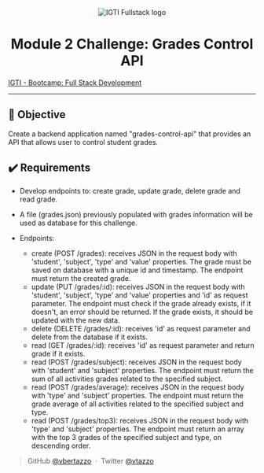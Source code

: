 <div align="center">
	<img alt="IGTI Fullstack logo" src="https://res.cloudinary.com/voss/image/upload/v1594901380/readme_logos/igti-fullstack.png"/>
</div>

<h1 align="center">Module 2 Challenge: Grades Control API</h1>

[IGTI - Bootcamp: Full Stack Development](https://www.igti.com.br/custom/bootcamp-desenvolvedor-full-stack/)

---

## 🎯 Objective

Create a backend application named "grades-control-api" that provides an API that allows user to control student grades.

## ✔️ Requirements

- Develop endpoints to: create grade, update grade, delete grade and read grade.
- A file (grades.json) previously populated with grades information will be used as database for this challenge.
- Endpoints:

  - create (POST /grades): receives JSON in the request body with 'student', 'subject', 'type' and 'value' properties. The grade must be saved on database with a unique id and timestamp. The endpoint must return the created grade.
  - update (PUT /grades/:id): receives JSON in the request body with 'student', 'subject', 'type' and 'value' properties and 'id' as request parameter. The endpoint must check if the grade already exists, if it doesn't, an error should be returned. If the grade exists, it should be updated with the new data.
  - delete (DELETE /grades/:id): receives 'id' as request parameter and delete from the database if it exists.
  - read (GET /grades/:id): receives 'id' as request parameter and return grade if it exists.
  - read (POST /grades/subject): receives JSON in the request body with 'student' and 'subject' properties. The endpoint must return the sum of all activities grades related to the specified subject.
  - read (POST /grades/average): receives JSON in the request body with 'type' and 'subject' properties. The endpoint must return the grade average of all activities related to the specified subject and type.
  - read (POST /grades/top3): receives JSON in the request body with 'type' and 'subject' properties. The endpoint must return an array with the top 3 grades of the specified subject and type, on descending order.

> GitHub [@vbertazzo](https://github.com/vbertazzo) &nbsp;&middot;&nbsp;
> Twitter [@vtazzo](https://twitter.com/vtazzo)
